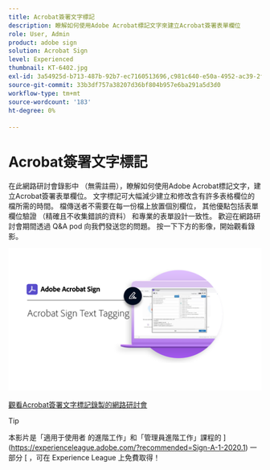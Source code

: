 ```yaml
---
title: Acrobat簽署文字標記
description: 瞭解如何使用Adobe Acrobat標記文字來建立Acrobat簽署表單欄位
role: User, Admin
product: adobe sign
solution: Acrobat Sign
level: Experienced
thumbnail: KT-6402.jpg
exl-id: 3a54925d-b713-487b-92b7-ec7160513696,c981c640-e50a-4952-ac39-2f90d6d0cf08
source-git-commit: 33b3df757a38207d36bf804b957e6ba291a5d3d0
workflow-type: tm+mt
source-wordcount: '183'
ht-degree: 0%

---
```


# Acrobat簽署文字標記

在此網路研討會錄影中 （無需註冊），瞭解如何使用Adobe Acrobat標記文字，建立Acrobat簽署表單欄位。 文字標記可大幅減少建立和修改含有許多表格欄位的檔所需的時間。 檔傳送者不需要在每一份檔上放置個別欄位， 其他優點包括表單欄位驗證 （精確且不收集錯誤的資料） 和專業的表單設計一致性。 歡迎在網路研討會期間透過 Q&amp;A pod 向我們發送您的問題。 按一下下方的影像，開始觀看錄影。

[![觀看會議](../assets/Text-Tagging.png)](https://event.on24.com/wcc/r/2338276/415BE4603F60A61A546C0A91528B444F)

[觀看Acrobat簽署文字標記錄製的網路研討會](https://event.on24.com/wcc/r/2338276/415BE4603F60A61A546C0A91528B444F)

>[!TIP]
>
>本影片是「適用于使用者 [ ](https://experienceleague.adobe.com/?recommended=Sign-U-1-2020.3) 的進階工作」和「管理員進階工作」課程的 ](https://experienceleague.adobe.com/?recommended=Sign-A-1-2020.1) 一部分 [ ，可在 Experience League 上免費取得！
